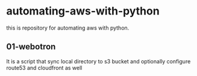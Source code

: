 # automating-aws-with-python


this is repository for automating aws with python.

## 01-webotron
It is a script that sync local directory to s3 bucket and optionally configure route53 and cloudfront as well

